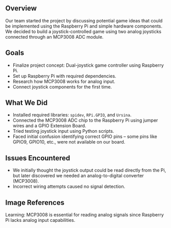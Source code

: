 ## Overview
Our team started the project by discussing potential game ideas that could be implemented using the Raspberry Pi and simple hardware components. We decided to build a joystick-controlled game using two analog joysticks connected through an MCP3008 ADC module.

## Goals
- Finalize project concept: Dual-joystick game controller using Raspberry Pi.
- Set up Raspberry Pi with required dependencies.
- Research how MCP3008 works for analog input.
- Connect joystick components for the first time.

## What We Did
- Installed required libraries: `spidev`, `RPi.GPIO`, and `Ursina`.
- Connected the MCP3008 ADC chip to the Raspberry Pi using jumper wires and a GPIO Extension Board.
- Tried testing joystick input using Python scripts.
- Faced initial confusion identifying correct GPIO pins – some pins like GPIO9, GPIO10, etc., were not available on our board.

## Issues Encountered
- We initially thought the joystick output could be read directly from the Pi, but later discovered we needed an analog-to-digital converter (MCP3008).
- Incorrect wiring attempts caused no signal detection.

## Image References


Learning: MCP3008 is essential for reading analog signals since Raspberry Pi lacks analog input capabilities.
